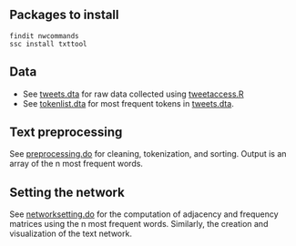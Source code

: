 
## Packages to install
```
findit nwcommands
ssc install txttool
```
## Data
- See [tweets.dta](tweets.dta) for raw data collected using [tweetaccess.R](tweetaccess.R)
- See [tokenlist.dta](tokenlist.dta) for most frequent tokens in [tweets.dta](tweets.dta).

## Text preprocessing
See [preprocessing.do](preprocessing.do) for cleaning, tokenization, and sorting. Output is an array of the n most frequent words.

## Setting the network
See [networksetting.do](networksetting.do) for the computation of adjacency and frequency matrices using the n most frequent words. Similarly, the creation and visualization of the text network.
